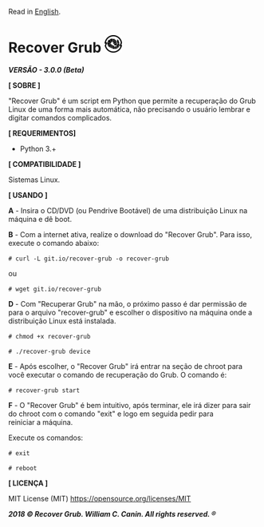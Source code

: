 Read in [English](https://github.com/williamcanin/recover-grub/blob/master/README.md).

# Recover Grub <img src="https://raw.githubusercontent.com/williamcanin/recover-grub/master/logotype/recover-grub-icon.png" alt="Recover Grub Logotype" width="7%" height="7%"/>

***VERSÃO - 3.0.0 (Beta)***



**[ SOBRE ]**

  "Recover Grub" é um script em Python que permite a recuperação do Grub
  Linux de uma forma mais automática, não precisando o usuário
  lembrar e digitar comandos complicados.


**[ REQUERIMENTOS]**

  - Python 3.+

**[ COMPATIBILIDADE ]**

  Sistemas Linux.

**[ USANDO ]**

  **A** - Insira o CD/DVD (ou Pendrive Bootável) de uma distribuição Linux
      na máquina e dê boot.

  **B** - Com a internet ativa, realize o download do
      "Recover Grub". Para isso, execute o comando abaixo:

  ~~~shell
  # curl -L git.io/recover-grub -o recover-grub
  ~~~

  ou

  ~~~shell
  # wget git.io/recover-grub
  ~~~

  **D** -  Com "Recuperar Grub" na mão, o próximo passo é dar permissão de para o
       arquivo "recover-grub" e escolher o dispositivo na máquina onde a
       distribuição Linux está instalada.

  ~~~shell
  # chmod +x recover-grub
  ~~~
  ~~~shell
  # ./recover-grub device
  ~~~

  **E** - Após escolher, o "Recover Grub" irá entrar na seção de chroot
      para você executar o comando de recuperação do Grub. O comando é:

  ~~~shell
  # recover-grub start
  ~~~

  **F** - O "Recover Grub" é bem intuitivo, após terminar, ele irá dizer para
      sair do chroot com o comando "exit" e logo em seguida pedir para  
      reiniciar a máquina.

  Execute os comandos:

  ~~~shell
  # exit
  ~~~
  ~~~shell
  # reboot
  ~~~

**[ LICENÇA ]**

  MIT License (MIT)
  https://opensource.org/licenses/MIT


 ***2018 © Recover Grub. William C. Canin. All rights reserved. ®***
